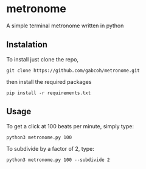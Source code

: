 # metronome
A simple terminal metronome written in python
## Instalation
To install just clone the repo,

`git clone https://github.com/gabcoh/metronome.git`

then install the required packages

`pip install -r requirements.txt`

## Usage
To get a click at 100 beats per minute, simply type:

`python3 metronome.py 100`

To subdivide by a factor of 2, type:

`python3 metronome.py 100 --subdivide 2`

